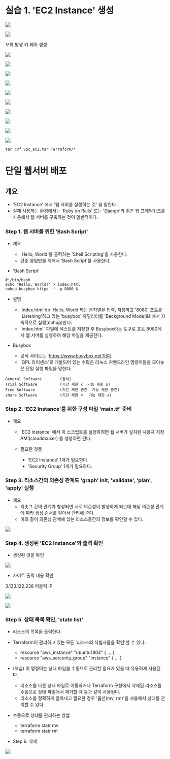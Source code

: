 # 실습 1. 'EC2 Instance' 생성

![](./img/20250620/0001.png)

![](./img/20250620/0007.png)

오류 발생 키 페어 생성

![](./img/20250620/0008.png)

![](./img/20250620/0009.png)

![](./img/20250620/0010.png)

![](./img/20250620/0002.png)

![](./img/20250620/0003.png)

![](./img/20250620/0004.png)

![](./img/20250620/0005.png)

![](./img/20250620/0006.png)

![](./img/20250620/0011.png)

![](./img/20250620/0012.png)
```
tar cvf vpc_ec2.tar Terraform/*
```

# 단일 웹서버 배포
## 개요
- 'EC2 Instance' 에서 '웹 서버를 실행하는 것' 을 말한다.
- 실제 사용하는 환경에서는 'Ruby on Rails' 또는 'Django'와 같은 웹 프레임워크를 사용해서 웹 서버를 구축하는 것이 일반적이다.

### Step 1. 웹 서버를 위한 'Bash Script'
- 개요
    - 'Hello, World'를 출력하는 'Shell Scripting'을 사용한다.
    - 단순 응답만을 위해서 'Bash Script'를 사용한다.

- 'Bash Script'
```
#!/bin/bash
echo "Hello, World!" > index.html
nohup busybox httpd -f -p 8080 &
```

- 설명
    - 'index.html'dp 'Hello, World'라는 문자열을 입력, 저장하고 '8080' 포트를 'Listening'하고 있는 'busybox' 유틸리티를 'Background Mode(&)'에서 지속적으로 실행(nohup)한다.
    - 'index.html' 파일에 텍스트를 저장한 후 Busybox라는 도구로 포트 8080에서 웹 서버를 실행하여 해당 파일을 제공한다.

- Busybox
    - 공식 사이트는 'https://www.busybox.net'이다.
    - 'GPL 라이센스'로 개발되어 있는 수많은 리눅스 커멘드라인 명령어들을 모아놓은 단일 실행 파일을 말한다.

```
General Software        (정식)
Trial Software          (기간 제한 x  기능 제한 o)
Free Software           (기간 제한 중간  기능 제한 중간)
share Software          (기간 제한 ㅇ  기능 제한 x)
```

### Step 2. 'EC2 Instance'를 위한 구성 파일 'main.tf' 준비

- 개요
    - 'EC2 Instance' 에서 이 스크립트를 실행하려면 웹 서버가 설치된 사용자 지정 AMI(clouddxuser) 를 생성하면 된다.

    - 필요한 것들
        - 'EC2 Instance' 1개가 필요한다.
        - 'Security Group' 1개가 필요하다.

### Step 3. 리소스간의 의존성 관계도 'graph' init, 'validate', 'plan', 'apply' 실행

- 개요
    - 리솟그 간의 관계가 형성되면 서로 의존성이 발생하게 되는데 해당 의존성 관계에 따라 생성 순서를 알아서 관리해 준다.
    - 이와 같이 의존성 관계에 있는 리소스들간의 정보를 확인할 수 있다.

![](./img/20250620/0013.png)

### Step 4. 생성된 'EC2 Instance'와 출력 확인
- 생성된 것을 확인

![](./img/20250620/0014.png)

- 사이트 출력 내용 확인

3.133.122.238 퍼블릭 IP

![](./img/20250620/0015.png)

![](./img/20250620/0016.png)

### Step 5. 상태 목록 확인, 'state list'
- 리소스의 목록을 출력한다.
- Terraform이 관리하고 있는 모든 '리소스의 식별자들을 확인'할 수 있다.

    - resource "aws_instance" "ubuntu1804" { ... }
    - resource "aws_sercurity_group" "instance" { ... }

- (핵심) 이 명령어는 상태 파일을 수동으로 관리할 필요가 있을 때 유용하게 사용된다.
    - 리소스를 다른 상태 파일로 이동하거나 Terraform 구성에서 삭제된 리소스를 수동으로 상태 파일에서 제거할 때 등과 같이 사용된다.
    - 리소스를 정확하게 알아내고 필요한 경우 '옵션(mv, rm)'을 사용해서 상태를 관리할 수 있다.

- 수동으로 상태를 관리하는 방법
    - terraform statr mv
    - terraform statr rm

- Step 6. 삭제

![](./img/20250620/0017.png)


